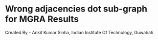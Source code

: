 # Wrong adjacencies dot sub-graph for MGRA Results
Created By - Ankit Kumar Sinha,
             Indian Institute Of Technology, Guwahati
